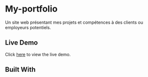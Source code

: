 # My-portfolio
Un site web présentant mes projets et compétences à des clients ou employeurs potentiels.
## Live Demo
Click [here](https://anashizem.github.io/my-portfolio/) to view the live demo.
## Built With


